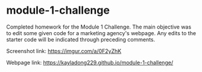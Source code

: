 # module-1-challenge
Completed homework for the Module 1 Challenge. The main objective was to edit some given code for a marketing agency's webpage. Any edits to the starter code will be indicated through preceding comments.

Screenshot link: https://imgur.com/a/0F2yZhK

Webpage link: https://kayladong229.github.io/module-1-challenge/
